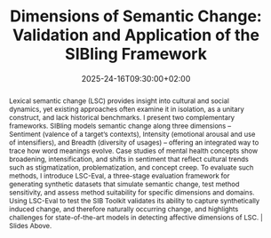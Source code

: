 ---
title: "Dimensions of Semantic Change: Validation and Application of the SIBling Framework"
event: "National Research Council Canada – September 24 – Dimensions of Semantic Change: Validation and Application of the SIBling Framework by Naomi Baes"
location: "Remote"
address:
  city: 
  country: Canada

# Talk start/end
date: 2025-24-16T09:30:00+02:00
date_end: 2025-24-16T10:30:00+02:00
all_day: false

publishDate: 2025-05-10T00:00:00Z


summary: "Invited talk (thanks to Principal Research Scientist, Dr Saif Mohammad: Saif M Mohammad) at the National Research Council Canada on two complementary frameworks for studying lexical semantic change: (1) SIBling, which models change along three dimensions (Sentiment, Intensity, Breadth); and (2) LSC-Eval, which generates synthetic benchmarks for evaluating the suitability of methods for their sensitivity to detecting induced change. Together, they provide tools for tracing socially significant conceptual shifts, with demonstrated applications to mental health-related concepts."

abstract: "Lexical semantic change (LSC) provides insight into cultural and social dynamics, yet existing approaches often examine it in isolation, as a unitary construct, and lack historical benchmarks. I present two complementary frameworks. SIBling models semantic change along three dimensions – Sentiment (valence of a target’s contexts), Intensity (emotional arousal and use of intensifiers), and Breadth (diversity of usages) – offering an integrated way to trace how word meanings evolve. Case studies of mental health concepts show broadening, intensification, and shifts in sentiment that reflect cultural trends such as stigmatization, problematization, and concept creep. To evaluate such methods, I introduce LSC-Eval, a three-stage evaluation framework for generating synthetic datasets that simulate semantic change, test method sensitivity, and assess method suitability for specific dimensions and domains. Using LSC-Eval to test the SIB Toolkit validates its ability to capture synthetically induced change, and therefore naturally occurring change, and highlights challenges for state-of-the-art models in detecting affective dimensions of LSC. | Slides Above."

url_slides: "https://www.slideshare.net/slideshow/dimensions-of-semantic-change-validation-and-application-of-the-sibling-framework-nrc/283404114"


authors: ["admin"]
featured: true
projects: []
---